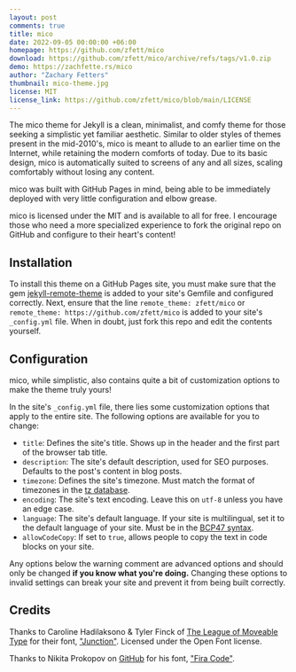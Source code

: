 ```yaml
---
layout: post
comments: true
title: mico
date: 2022-09-05 00:00:00 +06:00
homepage: https://github.com/zfett/mico
download: https://github.com/zfett/mico/archive/refs/tags/v1.0.zip
demo: https://zachfette.rs/mico
author: "Zachary Fetters"
thumbnail: mico-theme.jpg
license: MIT
license_link: https://github.com/zfett/mico/blob/main/LICENSE
---
```


The mico theme for Jekyll is a clean, minimalist, and comfy theme for those seeking a simplistic yet familiar aesthetic. Similar to older styles of themes present in the mid-2010's, mico is meant to allude to an earlier time on the Internet, while retaining the modern comforts of today. Due to its basic design, mico is automatically suited to screens of any and all sizes, scaling comfortably without losing any content.

mico was built with GitHub Pages in mind, being able to be immediately deployed with very little configuration and elbow grease.

mico is licensed under the MIT and is available to all for free. I encourage those who need a more specialized experience to fork the original repo on GitHub and configure to their heart's content!

## Installation

To install this theme on a GitHub Pages site, you must make sure that the gem [jekyll-remote-theme](https://github.com/benbalter/jekyll-remote-theme) is added to your site's Gemfile and configured correctly. Next, ensure that the line `remote_theme: zfett/mico` or `remote_theme: https://github.com/zfett/mico` is added to your site's `_config.yml` file. When in doubt, just fork this repo and edit the contents yourself.

## Configuration

mico, while simplistic, also contains quite a bit of customization options to make the theme truly yours!

In the site's `_config.yml` file, there lies some customization options that apply to the entire site. The following options are available for you to change:

* `title`: Defines the site's title. Shows up in the header and the first part of the browser tab title.
* `description`: The site's default description, used for SEO purposes. Defaults to the post's content in blog posts.
* `timezone`: Defines the site's timezone. Must match the format of timezones in the [tz database](https://en.wikipedia.org/wiki/List_of_tz_database_time_zones).
* `encoding`: The site's text encoding. Leave this on `utf-8` unless you have an edge case.
* `language`: The site's default language. If your site is multilingual, set it to the default language of your site. Must be in the [BCP47 syntax](https://datatracker.ietf.org/doc/html/rfc5646).
* `allowCodeCopy`: If set to `true`, allows people to copy the text in code blocks on your site.

Any options below the warning comment are advanced options and should only be changed **if you know what you're doing.** Changing these options to invalid settings can break your site and prevent it from being built correctly.

## Credits

Thanks to Caroline Hadilaksono & Tyler Finck of [The League of Moveable Type](https://www.theleagueofmoveabletype.com/junction) for their font, ["Junction"](https://www.theleagueofmoveabletype.com/junction). Licensed under the Open Font license.

Thanks to Nikita Prokopov on [GitHub](https://github.com/tonsky) for his font, ["Fira Code"](https://github.com/tonsky/FiraCode).

